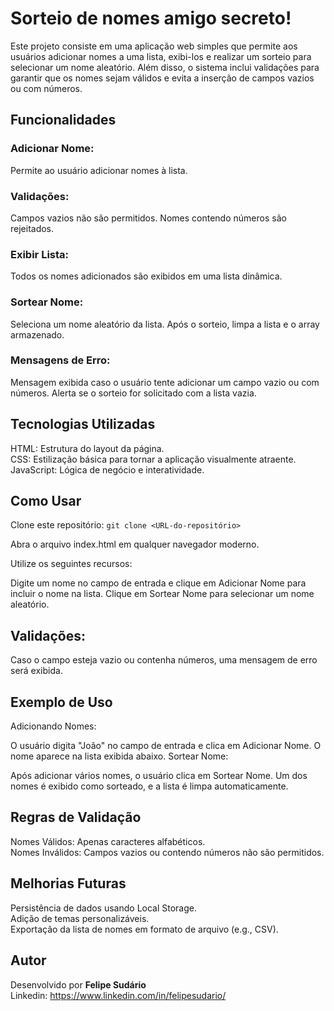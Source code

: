 # Sorteio de nomes amigo secreto!
Este projeto consiste em uma aplicação web simples que permite aos usuários adicionar nomes a uma lista,
exibi-los e realizar um sorteio para selecionar um nome aleatório. Além disso, o sistema inclui validações 
para garantir que os nomes sejam válidos e evita a inserção de campos vazios ou com números.

## Funcionalidades
### Adicionar Nome:

Permite ao usuário adicionar nomes à lista.

### Validações:
Campos vazios não são permitidos.
Nomes contendo números são rejeitados.

### Exibir Lista:

Todos os nomes adicionados são exibidos em uma lista dinâmica.
### Sortear Nome:

Seleciona um nome aleatório da lista.
Após o sorteio, limpa a lista e o array armazenado.

### Mensagens de Erro:

Mensagem exibida caso o usuário tente adicionar um campo vazio ou com números.
Alerta se o sorteio for solicitado com a lista vazia.

## Tecnologias Utilizadas
HTML:
Estrutura do layout da página.\
CSS:
Estilização básica para tornar a aplicação visualmente atraente.\
JavaScript:
Lógica de negócio e interatividade.

## Como Usar
Clone este repositório:
`git clone <URL-do-repositório>`

Abra o arquivo index.html em qualquer navegador moderno.

Utilize os seguintes recursos:

Digite um nome no campo de entrada e clique em Adicionar Nome para incluir o nome na lista.
Clique em Sortear Nome para selecionar um nome aleatório.
## Validações:

Caso o campo esteja vazio ou contenha números, uma mensagem de erro será exibida.
## Exemplo de Uso
 Adicionando Nomes:

O usuário digita "João" no campo de entrada e clica em Adicionar Nome.
O nome aparece na lista exibida abaixo.
 Sortear Nome:

Após adicionar vários nomes, o usuário clica em Sortear Nome.
Um dos nomes é exibido como sorteado, e a lista é limpa automaticamente.
## Regras de Validação
Nomes Válidos:
Apenas caracteres alfabéticos.\
Nomes Inválidos:
Campos vazios ou contendo números não são permitidos.
## Melhorias Futuras
Persistência de dados usando Local Storage.\
Adição de temas personalizáveis.\
Exportação da lista de nomes em formato de arquivo (e.g., CSV).
## Autor
Desenvolvido por **Felipe Sudário**\
Linkedin: https://www.linkedin.com/in/felipesudario/
